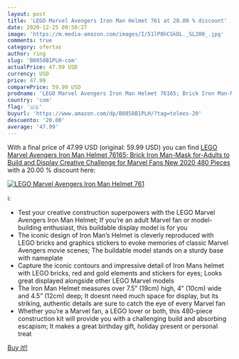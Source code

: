 ```yaml
---
layout: post
title: 'LEGO Marvel Avengers Iron Man Helmet 761 at 20.00 % discount'
date: 2020-12-25 09:50:27
image: 'https://m.media-amazon.com/images/I/51lP8hCSkDL._SL200_.jpg'
comments: true
category: ofertas
author: ring
slug: 'B0858B1PLH-com'
actualPrice: 47.99 USD
currency: USD
price: 47.99
comparePrice: 59.99 USD
prodname: 'LEGO Marvel Avengers Iron Man Helmet 76165; Brick Iron Man-Mask for-Adults to Build and Display  Creative Challenge for Marvel Fans  New 2020  480 Pieces '
country: 'com'
flag: '🇺🇸'
buyurl: 'https://www.amazon.com/dp/B0858B1PLH/?tag=tolees-20'
descuento: '20.00'
average: '47.99'
---
```


With a final price of 47.99 USD (original: 59.99 USD) you can find [LEGO Marvel Avengers Iron Man Helmet 76165; Brick Iron Man-Mask for-Adults to Build and Display  Creative Challenge for Marvel Fans  New 2020  480 Pieces ](https://www.amazon.com/dp/B0858B1PLH/?tag=tolees-20) with a  20.00 % discount here:

[![LEGO Marvel Avengers Iron Man Helmet 761](https://m.media-amazon.com/images/I/51lP8hCSkDL._SL200_.jpg)](https://www.amazon.com/dp/B0858B1PLH/?tag=tolees-20)

ℹ️:

- Test your creative construction superpowers with the LEGO Marvel Avengers Iron Man Helmet; If you’re an adult Marvel fan or model-building enthusiast, this buildable display model is for you
- The iconic design of Iron Man’s Helmet is cleverly reproduced with LEGO bricks and graphics stickers to evoke memories of classic Marvel Avengers movie scenes; The buildable model stands on a sturdy base with nameplate
- Capture the iconic contours and impressive detail of Iron Mans helmet with LEGO bricks, red and gold elements and stickers for eyes; Looks great displayed alongside other LEGO Marvel models
- The Iron Man Helmet measures over 7.5” (19cm) high, 4” (10cm) wide and 4.5” (12cm) deep; It doesnt need much space for display, but its striking, authentic details are sure to catch the eye of every Marvel fan
- Whether you’re a Marvel fan, a LEGO lover or both, this 480-piece construction kit will provide you with a challenging build and absorbing escapism; It makes a great birthday gift, holiday present or personal treat

[Buy it!!](https://www.amazon.com/dp/B0858B1PLH/?tag=tolees-20)
